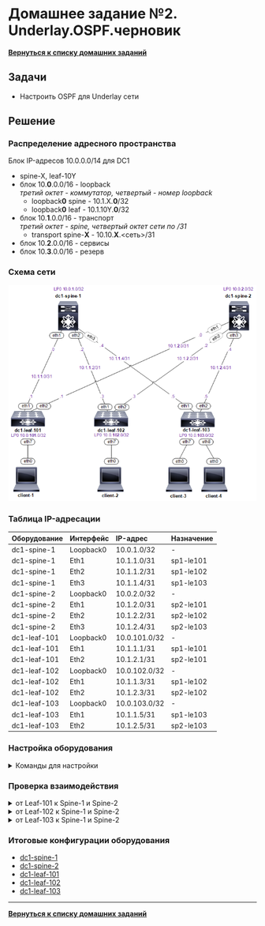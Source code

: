 # Домашнее задание №2. Underlay.OSPF.черновик
[**Вернуться к списку домашних заданий**](https://github.com/takmenevag/otus-dc-design/tree/main/labs/)
## Задачи
- Настроить OSPF для Underlay сети

## Решение
### Распределение адресного пространства
Блок IP-адресов 10.0.0.0/14 для DC1
- spine-X, leaf-10Y
- блок 10.**0**.0.0/16 - loopback \
  _третий октет - коммутатор, четвертый - номер loopback_
  - loopback**0** spine - 10.1.X.**0**/32
  - loopback**0** leaf - 10.1.10Y.**0**/32
- блок 10.**1**.0.0/16 - транспорт \
 _третий октет - spine, четвертый октет сети по /31_
  - transport spine-**X** - 10.10.**X**.<сеть>/31
- блок 10.**2**.0.0/16 - сервисы
- блок 10.**3**.0.0/16 - резерв

### Cхема сети
![Изображение](https://github.com/takmenevag/otus-dc-design/blob/main/labs/lab1/scheme/lab1-scheme.png "Схема стенда")

### Таблица IP-адресации
|Оборудование	|Интерфейс	|IP-адрес	|Назначение|
|:-|:-|:-|:-|
|dc1-spine-1	|Loopback0	|10.0.1.0/32	|-|
|dc1-spine-1	|Eth1	|10.1.1.0/31	|sp1-le101|
|dc1-spine-1	|Eth2	|10.1.1.2/31	|sp1-le102|
|dc1-spine-1	|Eth3	|10.1.1.4/31	|sp1-le103|
|dc1-spine-2	|Loopback0	|10.0.2.0/32 |-|	
|dc1-spine-2	|Eth1	|10.1.2.0/31	|sp2-le101|
|dc1-spine-2	|Eth2	|10.1.2.2/31	|sp2-le102|
|dc1-spine-2	|Eth3	|10.1.2.4/31	|sp2-le103|
|dc1-leaf-101	|Loopback0	|10.0.101.0/32 |-|
|dc1-leaf-101	|Eth1	|10.1.1.1/31	|sp1-le101|
|dc1-leaf-101	|Eth2	|10.1.2.1/31	|sp2-le101|
|dc1-leaf-102	|Loopback0	|10.0.102.0/32 |-|	
|dc1-leaf-102	|Eth1	|10.1.1.3/31	|sp1-le102|
|dc1-leaf-102	|Eth2	|10.1.2.3/31	|sp2-le102|	
|dc1-leaf-103	|Loopback0	|10.0.103.0/32 |-|	
|dc1-leaf-103	|Eth1	|10.1.1.5/31	|sp1-le103|
|dc1-leaf-103	|Eth2	|10.1.2.5/31	|sp2-le103|

### Настройка оборудования
<details>
  <summary>Команды для настройки </summary>

- Spine-1
```
hostname dc1-spine-1
!
interface Ethernet1
   description ### sp1-le101 ###
   no switchport
   ip address 10.1.1.0/31
!
interface Ethernet2
   description ### sp1-le102 ###
   no switchport
   ip address 10.1.1.2/31
!
interface Ethernet3
   description ### sp1-le103 ###
   no switchport
   ip address 10.1.1.4/31
!
interface Loopback0
   ip address 10.0.1.0/32
!
ip routing
```
- Spine-2
```
hostname dc1-spine-2
!
interface Ethernet1
   description ### sp2-le101 ###
   no switchport
   ip address 10.1.2.0/31
!
interface Ethernet2
   description ### sp2-le102 ###
   no switchport
   ip address 10.1.2.2/31
!
interface Ethernet3
   description ### sp2-le103 ###
   no switchport
   ip address 10.1.2.4/31
!
interface Loopback0
   ip address 10.0.2.0/32
!
ip routing
```
- Leaf-101
```
hostname dc1-leaf-101
!
interface Ethernet1
   description ### sp1-le101 ###
   no switchport
   ip address 10.1.1.1/31
!
interface Ethernet2
   description ### sp2-le101 ###
   no switchport
   ip address 10.1.2.1/31
!
interface Loopback0
   ip address 10.0.101.0/32
!
ip routing
```
- Leaf-102
```
hostname dc1-leaf-102
!
interface Ethernet1
   description ### sp1-le102 ###
   no switchport
   ip address 10.1.1.3/31
!
interface Ethernet2
   description ### sp2-le102 ###
   no switchport
   ip address 10.1.2.3/31
!
interface Loopback0
   ip address 10.0.102.0/32
!
ip routing
```
- Leaf-103
```
hostname dc1-leaf-103
!
interface Ethernet1
   description ### sp1-le103 ###
   no switchport
   ip address 10.1.1.5/31
!
interface Ethernet2
   description ### sp2-le103 ###
   no switchport
   ip address 10.1.2.5/31
!
interface Loopback0
   ip address 10.0.103.0/32
!
ip routing
```
</details>

### Проверка взаимодействия
<details>
  <summary>от Leaf-101 к Spine-1 и Spine-2</summary>

```
dc1-leaf-101#ping 10.1.1.0
PING 10.1.1.0 (10.1.1.0) 72(100) bytes of data.
80 bytes from 10.1.1.0: icmp_seq=1 ttl=64 time=89.4 ms
80 bytes from 10.1.1.0: icmp_seq=2 ttl=64 time=79.9 ms
80 bytes from 10.1.1.0: icmp_seq=3 ttl=64 time=74.9 ms
80 bytes from 10.1.1.0: icmp_seq=4 ttl=64 time=70.6 ms
80 bytes from 10.1.1.0: icmp_seq=5 ttl=64 time=64.3 ms

--- 10.1.1.0 ping statistics ---
5 packets transmitted, 5 received, 0% packet loss, time 45ms
rtt min/avg/max/mdev = 64.334/75.865/89.421/8.509 ms, pipe 5, ipg/ewma 11.449/82.056 ms
dc1-leaf-101#ping 10.1.2.0
PING 10.1.2.0 (10.1.2.0) 72(100) bytes of data.
80 bytes from 10.1.2.0: icmp_seq=1 ttl=64 time=66.8 ms
80 bytes from 10.1.2.0: icmp_seq=2 ttl=64 time=61.2 ms
80 bytes from 10.1.2.0: icmp_seq=3 ttl=64 time=58.2 ms
80 bytes from 10.1.2.0: icmp_seq=4 ttl=64 time=52.0 ms
80 bytes from 10.1.2.0: icmp_seq=5 ttl=64 time=45.7 ms

--- 10.1.2.0 ping statistics ---
5 packets transmitted, 5 received, 0% packet loss, time 42ms
rtt min/avg/max/mdev = 45.702/56.812/66.808/7.322 ms, pipe 5, ipg/ewma 10.554/61.271 ms
dc1-leaf-101#
```
```
dc1-leaf-101#show ip route

VRF: default
Codes: C - connected, S - static, K - kernel, 
       O - OSPF, IA - OSPF inter area, E1 - OSPF external type 1,
       E2 - OSPF external type 2, N1 - OSPF NSSA external type 1,
       N2 - OSPF NSSA external type2, B - Other BGP Routes,
       B I - iBGP, B E - eBGP, R - RIP, I L1 - IS-IS level 1,
       I L2 - IS-IS level 2, O3 - OSPFv3, A B - BGP Aggregate,
       A O - OSPF Summary, NG - Nexthop Group Static Route,
       V - VXLAN Control Service, M - Martian,
       DH - DHCP client installed default route,
       DP - Dynamic Policy Route, L - VRF Leaked,
       G  - gRIBI, RC - Route Cache Route

Gateway of last resort is not set

 C        10.0.101.0/32 is directly connected, Loopback0
 C        10.1.1.0/31 is directly connected, Ethernet1
 C        10.1.2.0/31 is directly connected, Ethernet2
```
```
dc1-leaf-101#show lldp neighbors 
Last table change time   : 0:03:35 ago
Number of table inserts  : 2
Number of table deletes  : 0
Number of table drops    : 0
Number of table age-outs : 0

Port          Neighbor Device ID       Neighbor Port ID    TTL
---------- ------------------------ ---------------------- ---
Et1           dc1-spine-1              Ethernet1           120
Et2           dc1-spine-2              Ethernet1           120
```
</details>

<details>
  <summary>от Leaf-102 к Spine-1 и Spine-2</summary>
 
```
dc1-leaf-102#ping 10.1.1.2
PING 10.1.1.2 (10.1.1.2) 72(100) bytes of data.
80 bytes from 10.1.1.2: icmp_seq=1 ttl=64 time=65.8 ms
80 bytes from 10.1.1.2: icmp_seq=2 ttl=64 time=60.9 ms
80 bytes from 10.1.1.2: icmp_seq=3 ttl=64 time=55.2 ms
80 bytes from 10.1.1.2: icmp_seq=4 ttl=64 time=50.1 ms
80 bytes from 10.1.1.2: icmp_seq=5 ttl=64 time=44.7 ms

--- 10.1.1.2 ping statistics ---
5 packets transmitted, 5 received, 0% packet loss, time 44ms
rtt min/avg/max/mdev = 44.737/55.376/65.834/7.497 ms, pipe 5, ipg/ewma 11.118/60.055 ms
dc1-leaf-102#
dc1-leaf-102#ping 10.1.2.2
PING 10.1.2.2 (10.1.2.2) 72(100) bytes of data.
80 bytes from 10.1.2.2: icmp_seq=1 ttl=64 time=42.9 ms
80 bytes from 10.1.2.2: icmp_seq=2 ttl=64 time=22.3 ms
80 bytes from 10.1.2.2: icmp_seq=3 ttl=64 time=18.1 ms
80 bytes from 10.1.2.2: icmp_seq=4 ttl=64 time=6.75 ms
80 bytes from 10.1.2.2: icmp_seq=5 ttl=64 time=8.08 ms

--- 10.1.2.2 ping statistics ---
5 packets transmitted, 5 received, 0% packet loss, time 109ms
rtt min/avg/max/mdev = 6.753/19.652/42.928/13.049 ms, pipe 3, ipg/ewma 27.284/30.521 ms
dc1-leaf-102#
```
```
dc1-leaf-102#show ip route

VRF: default
Codes: C - connected, S - static, K - kernel, 
       O - OSPF, IA - OSPF inter area, E1 - OSPF external type 1,
       E2 - OSPF external type 2, N1 - OSPF NSSA external type 1,
       N2 - OSPF NSSA external type2, B - Other BGP Routes,
       B I - iBGP, B E - eBGP, R - RIP, I L1 - IS-IS level 1,
       I L2 - IS-IS level 2, O3 - OSPFv3, A B - BGP Aggregate,
       A O - OSPF Summary, NG - Nexthop Group Static Route,
       V - VXLAN Control Service, M - Martian,
       DH - DHCP client installed default route,
       DP - Dynamic Policy Route, L - VRF Leaked,
       G  - gRIBI, RC - Route Cache Route

Gateway of last resort is not set

 C        10.0.102.0/32 is directly connected, Loopback0
 C        10.1.1.2/31 is directly connected, Ethernet1
 C        10.1.2.2/31 is directly connected, Ethernet2
```
```
dc1-leaf-102#show lldp neighbors
Last table change time   : 0:04:33 ago
Number of table inserts  : 2
Number of table deletes  : 0
Number of table drops    : 0
Number of table age-outs : 0

Port          Neighbor Device ID       Neighbor Port ID    TTL
---------- ------------------------ ---------------------- ---
Et1           dc1-spine-1              Ethernet2           120
Et2           dc1-spine-2              Ethernet2           120
```
</details>

<details>
  <summary>от Leaf-103 к Spine-1 и Spine-2</summary>
  
```
dc1-leaf-103#ping 10.1.1.4
PING 10.1.1.4 (10.1.1.4) 72(100) bytes of data.
80 bytes from 10.1.1.4: icmp_seq=1 ttl=64 time=90.1 ms
80 bytes from 10.1.1.4: icmp_seq=2 ttl=64 time=84.7 ms
80 bytes from 10.1.1.4: icmp_seq=3 ttl=64 time=71.9 ms
80 bytes from 10.1.1.4: icmp_seq=4 ttl=64 time=63.2 ms
80 bytes from 10.1.1.4: icmp_seq=5 ttl=64 time=58.0 ms

--- 10.1.1.4 ping statistics ---
5 packets transmitted, 5 received, 0% packet loss, time 55ms
rtt min/avg/max/mdev = 58.080/73.621/90.111/12.227 ms, pipe 5, ipg/ewma 13.867/80.979 ms
dc1-leaf-103#
dc1-leaf-103#ping 10.1.2.4
PING 10.1.2.4 (10.1.2.4) 72(100) bytes of data.
80 bytes from 10.1.2.4: icmp_seq=1 ttl=64 time=53.7 ms
80 bytes from 10.1.2.4: icmp_seq=2 ttl=64 time=39.4 ms
80 bytes from 10.1.2.4: icmp_seq=3 ttl=64 time=30.6 ms
80 bytes from 10.1.2.4: icmp_seq=4 ttl=64 time=21.9 ms
80 bytes from 10.1.2.4: icmp_seq=5 ttl=64 time=9.87 ms

--- 10.1.2.4 ping statistics ---
5 packets transmitted, 5 received, 0% packet loss, time 90ms
rtt min/avg/max/mdev = 9.879/31.128/53.714/14.925 ms, pipe 4, ipg/ewma 22.746/41.359 ms
```
```
dc1-leaf-103#show ip route

VRF: default
Codes: C - connected, S - static, K - kernel, 
       O - OSPF, IA - OSPF inter area, E1 - OSPF external type 1,
       E2 - OSPF external type 2, N1 - OSPF NSSA external type 1,
       N2 - OSPF NSSA external type2, B - Other BGP Routes,
       B I - iBGP, B E - eBGP, R - RIP, I L1 - IS-IS level 1,
       I L2 - IS-IS level 2, O3 - OSPFv3, A B - BGP Aggregate,
       A O - OSPF Summary, NG - Nexthop Group Static Route,
       V - VXLAN Control Service, M - Martian,
       DH - DHCP client installed default route,
       DP - Dynamic Policy Route, L - VRF Leaked,
       G  - gRIBI, RC - Route Cache Route

Gateway of last resort is not set

 C        10.0.103.0/32 is directly connected, Loopback0
 C        10.1.1.4/31 is directly connected, Ethernet1
 C        10.1.2.4/31 is directly connected, Ethernet2
```
```
dc1-leaf-103#show lldp neighbors 
Last table change time   : 0:05:46 ago
Number of table inserts  : 2
Number of table deletes  : 0
Number of table drops    : 0
Number of table age-outs : 0

Port          Neighbor Device ID       Neighbor Port ID    TTL
---------- ------------------------ ---------------------- ---
Et1           dc1-spine-1              Ethernet3           120
Et2           dc1-spine-2              Ethernet3           120
```
</details>

### Итоговые конфигурации оборудования
- [dc1-spine-1](https://github.com/takmenevag/otus-dc-design/blob/main/labs/lab1/config/dc1-spine-1.txt)
- [dc1-spine-2](https://github.com/takmenevag/otus-dc-design/blob/main/labs/lab1/config/dc1-spine-2.txt)
- [dc1-leaf-101](https://github.com/takmenevag/otus-dc-design/blob/main/labs/lab1/config/dc1-leaf-101.txt)
- [dc1-leaf-102](https://github.com/takmenevag/otus-dc-design/blob/main/labs/lab1/config/dc1-leaf-102.txt)
- [dc1-leaf-103](https://github.com/takmenevag/otus-dc-design/blob/main/labs/lab1/config/dc1-leaf-103.txt)
---
[**Вернуться к списку домашних заданий**](https://github.com/takmenevag/otus-dc-design/tree/main/labs/)
